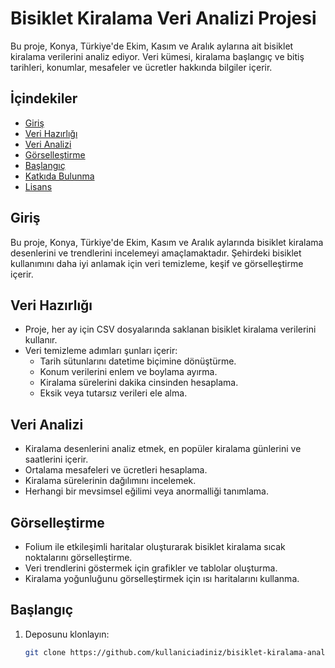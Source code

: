 # Bisiklet Kiralama Veri Analizi Projesi

Bu proje, Konya, Türkiye'de Ekim, Kasım ve Aralık aylarına ait bisiklet kiralama verilerini analiz ediyor. Veri kümesi, kiralama başlangıç ve bitiş tarihleri, konumlar, mesafeler ve ücretler hakkında bilgiler içerir.

## İçindekiler

- [Giriş](#giriş)
- [Veri Hazırlığı](#veri-hazırlığı)
- [Veri Analizi](#veri-analizi)
- [Görselleştirme](#görselleştirme)
- [Başlangıç](#başlangıç)
- [Katkıda Bulunma](#katkıda-bulunma)
- [Lisans](#lisans)

## Giriş

Bu proje, Konya, Türkiye'de Ekim, Kasım ve Aralık aylarında bisiklet kiralama desenlerini ve trendlerini incelemeyi amaçlamaktadır. Şehirdeki bisiklet kullanımını daha iyi anlamak için veri temizleme, keşif ve görselleştirme içerir.

## Veri Hazırlığı

- Proje, her ay için CSV dosyalarında saklanan bisiklet kiralama verilerini kullanır.
- Veri temizleme adımları şunları içerir:
  - Tarih sütunlarını datetime biçimine dönüştürme.
  - Konum verilerini enlem ve boylama ayırma.
  - Kiralama sürelerini dakika cinsinden hesaplama.
  - Eksik veya tutarsız verileri ele alma.

## Veri Analizi

- Kiralama desenlerini analiz etmek, en popüler kiralama günlerini ve saatlerini içerir.
- Ortalama mesafeleri ve ücretleri hesaplama.
- Kiralama sürelerinin dağılımını incelemek.
- Herhangi bir mevsimsel eğilimi veya anormalliği tanımlama.

## Görselleştirme

- Folium ile etkileşimli haritalar oluşturarak bisiklet kiralama sıcak noktalarını görselleştirme.
- Veri trendlerini göstermek için grafikler ve tablolar oluşturma.
- Kiralama yoğunluğunu görselleştirmek için ısı haritalarını kullanma.

## Başlangıç

1. Deposunu klonlayın:

   ```bash
   git clone https://github.com/kullaniciadiniz/bisiklet-kiralama-analiz.git


